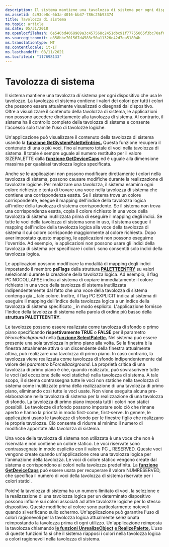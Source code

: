 ```yaml
---
description: Il sistema mantiene una tavolozza di sistema per ogni dispositivo che usa le tavolozze.
ms.assetid: 4c93ce8c-6b3a-4016-bb47-786c25b93374
title: Tavolozza di sistema
ms.topic: article
ms.date: 05/31/2018
ms.openlocfilehash: 6e540bd4068989a3c457568c2451dbc91f77755065f3bc70af03f9577fcebee9
ms.sourcegitcommit: e858bbe701567d4583c50a11326e42d7ea51804b
ms.translationtype: MT
ms.contentlocale: it-IT
ms.lasthandoff: 08/11/2021
ms.locfileid: "117698133"
---
```

# <a name="system-palette"></a>Tavolozza di sistema

Il sistema mantiene una tavolozza *di* sistema per ogni dispositivo che usa le tavolozze. La tavolozza di sistema contiene i valori dei colori per tutti i colori che possono essere attualmente visualizzati o disegnati dal dispositivo. Oltre a visualizzare il contenuto della tavolozza di sistema, le applicazioni non possono accedere direttamente alla tavolozza di sistema. Al contrario, il sistema ha il controllo completo della tavolozza di sistema e consente l'accesso solo tramite l'uso di tavolozze logiche.

Un'applicazione può visualizzare il contenuto della tavolozza di sistema usando la [**funzione GetSystemPaletteEntries.**](/windows/desktop/api/Wingdi/nf-wingdi-getsystempaletteentries) Questa funzione recupera il contenuto di una o più voci, fino al numero totale di voci nella tavolozza di sistema. Il totale è sempre uguale al numero restituito per il valore SIZEPALETTE dalla [**funzione GetDeviceCaps**](/windows/desktop/api/Wingdi/nf-wingdi-getdevicecaps) ed è uguale alla dimensione massima per qualsiasi tavolozza logica specificata.

Anche se le applicazioni non possono modificare direttamente i colori nella tavolozza di sistema, possono causare modifiche durante la realizzazione di tavolozze logiche. Per realizzare una tavolozza, il sistema esamina ogni colore richiesto e tenta di trovare una voce nella tavolozza di sistema che contiene una corrispondenza esatta. Se il sistema trova un colore corrispondente, esegue il mapping dell'indice della tavolozza logica all'indice della tavolozza di sistema corrispondente. Se il sistema non trova una corrispondenza esatta, copia il colore richiesto in una voce della tavolozza di sistema inutilizzata prima di eseguire il mapping degli indici. Se tutte le voci della tavolozza di sistema sono in uso, il sistema esegue il mapping dell'indice della tavolozza logica alla voce della tavolozza di sistema il cui colore corrisponde maggiormente al colore richiesto. Dopo aver impostato questo mapping, le applicazioni non possono eseguirne l'override. Ad esempio, le applicazioni non possono usare gli indici della tavolozza di sistema per specificare i colori. sono consentiti solo indici della tavolozza logica.

Le applicazioni possono modificare la modalità di mapping degli indici impostando il membro **peFlags** della struttura [**PALETTEENTRY**](/previous-versions//dd162769(v=vs.85)) su valori selezionati durante la creazione della tavolozza logica. Ad esempio, il flag PC NOCOLLAPSE indica al sistema di copiare immediatamente il colore richiesto in una voce della tavolozza di sistema inutilizzata indipendentemente dal fatto che una voce della tavolozza di sistema contenga già \_ tale colore. Inoltre, il flag PC EXPLICIT indica al sistema di eseguire il mapping dell'indice della tavolozza logica a un indice della tavolozza di sistema specificato \_ in modo esplicito. L'applicazione fornisce l'indice della tavolozza di sistema nella parola di ordine più basso della **struttura PALETTEENTRY.**

Le tavolozze possono essere realizzate come tavolozza di sfondo o primo piano specificando **rispettivamente TRUE** o **FALSE** per il parametro *bForceBackground* nella [**funzione SelectPalette.**](/windows/desktop/api/Wingdi/nf-wingdi-selectpalette) Nel sistema può essere presente una sola tavolozza in primo piano alla volta. Se la finestra è la finestra attualmente attiva o un discendente della finestra attualmente attiva, può realizzare una tavolozza di primo piano. In caso contrario, la tavolozza viene realizzata come tavolozza di sfondo indipendentemente dal valore del *parametro bForceBackground.* La proprietà critica di una tavolozza di primo piano è che, quando realizzato, può sovrascrivere tutte le voci (ad eccezione delle voci statiche) nella tavolozza di sistema. A tale scopo, il sistema contrassegna tutte le voci non statiche nella tavolozza di sistema come inutilizzate prima della realizzazione di una tavolozza di primo piano, eliminando così tutte le voci usate. Non viene eseguita alcuna pre-elaborazione nella tavolozza di sistema per la realizzazione di una tavolozza di sfondo. La tavolozza di primo piano imposta tutti i colori non statici possibili. Le tavolozze di sfondo possono impostare solo ciò che rimane aperto e hanno la priorità in modo first-come, first-serve. In genere, le applicazioni usano le tavolozze di sfondo per le finestre figlio che realizzano le proprie tavolozze. Ciò consente di ridurre al minimo il numero di modifiche apportate alla tavolozza di sistema.

Una voce della tavolozza di sistema non utilizzata è una voce che non è riservata e non contiene un colore statico. Le voci riservate sono contrassegnate in modo esplicito con il valore PC \_ RESERVED. Queste voci vengono create quando un'applicazione crea una tavolozza logica per l'animazione della tavolozza. Le voci di colore statico vengono create dal sistema e corrispondono ai colori nella tavolozza predefinita. La [**funzione GetDeviceCaps**](/windows/desktop/api/Wingdi/nf-wingdi-getdevicecaps) può essere usata per recuperare il valore NUMRESERVED, che specifica il numero di voci della tavolozza di sistema riservate per i colori statici.

Poiché la tavolozza di sistema ha un numero limitato di voci, la selezione e la realizzazione di una tavolozza logica per un determinato dispositivo possono influire sui colori associati ad altre tavolozze logiche per lo stesso dispositivo. Queste modifiche al colore sono particolarmente notevoli quando si verificano sullo schermo. Un'applicazione può garantire l'uso di colori ragionevoli per la tavolozza logica attualmente selezionata reimpostando la tavolozza prima di ogni utilizzo. Un'applicazione reimposta la tavolozza chiamando [**le funzioni UnrealizeObject**](/windows/desktop/api/Wingdi/nf-wingdi-unrealizeobject) [**e RealizePalette.**](/windows/desktop/api/Wingdi/nf-wingdi-realizepalette) L'uso di queste funzioni fa sì che il sistema riapposi i colori nella tavolozza logica a colori ragionevoli nella tavolozza di sistema.

 

 
